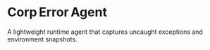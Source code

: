 # Corp Error Agent
A lightweight runtime agent that captures uncaught exceptions and environment snapshots.
